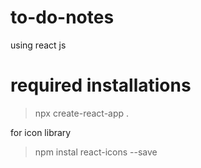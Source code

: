 # to-do-notes
using react js 


# required installations 
> npx create-react-app . 

for icon library 
> npm instal react-icons --save 

